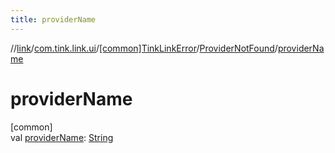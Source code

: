 ```yaml
---
title: providerName
---
```

//[link](../../../../index.html)/[com.tink.link.ui](../../index.html)/[[common]TinkLinkError](../index.html)/[ProviderNotFound](index.html)/[providerName](provider-name.html)



# providerName



[common]\
val [providerName](provider-name.html): [String](https://kotlinlang.org/api/latest/jvm/stdlib/kotlin/-string/index.html)




